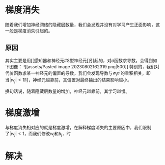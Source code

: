 # 梯度消失
随着我们增加神经网络的隐藏层数量，我们会发现并没有对学习产生正面影响，这一般是梯度消失引起的。
## 原因
其实主要是用[[感知器和神经元#S型神经元]]引起的，对$\sigma$函数求导数，会得到如下图像：
![[assets/Pasted image 20230802162319.png|500]]
特别的，我们对代价函数求某一神经元的偏置的导数，我们会发现导数与$w_j \sigma^{'}$的乘积相关，即当$\vert w_j \vert < 1$时，神经元越靠前，其偏置对最终输出的结果影响越小。

换句话说，随着隐藏层数量的增加，神经元越靠前，其学习越慢。


# 梯度激增
与梯度消失相对应的就是梯度激增，在解释梯度消失的主要原因中，我们限制了$\vert w_j \vert < 1$，而我们修改$w_j$和$b_j$，时


# 解决
